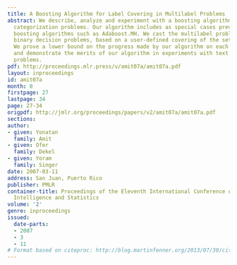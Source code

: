 ```yaml
---
title: A Boosting Algorithm for Label Covering in Multilabel Problems
abstract: We describe, analyze and experiment with a boosting algorithm for multilabel
  categorization problems. Our algorithm includes as special cases previously studied
  boosting algorithms such as Adaboost.MH. We cast the multilabel problem as multiple
  binary decision problems, based on a user-defined covering of the set of labels.
  We prove a lower bound on the progress made by our algorithm on each boosting iteration
  and demonstrate the merits of our algorithm in experiments with text categorization
  problems.
pdf: http://proceedings.mlr.press/v/amit07a/amit07a.pdf
layout: inproceedings
id: amit07a
month: 0
firstpage: 27
lastpage: 34
page: 27-34
origpdf: http://jmlr.org/proceedings/papers/v2/amit07a/amit07a.pdf
sections: 
author:
- given: Yonatan
  family: Amit
- given: Ofer
  family: Dekel
- given: Yoram
  family: Singer
date: 2007-03-11
address: San Juan, Puerto Rico
publisher: PMLR
container-title: Proceedings of the Eleventh International Conference on Artificial
  Intelligence and Statistics
volume: '2'
genre: inproceedings
issued:
  date-parts:
  - 2007
  - 3
  - 11
# Format based on citeproc: http://blog.martinfenner.org/2013/07/30/citeproc-yaml-for-bibliographies/
---
```

